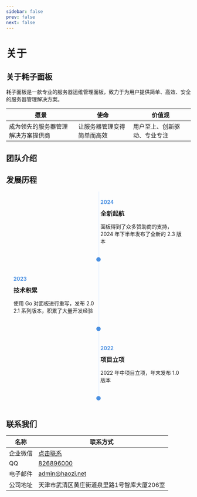 ```yaml
---
sidebar: false
prev: false
next: false
---
```


<script setup>
import { VPTeamMembers } from 'vitepress/theme'

const members = [
  {
    avatar: 'https://weavatar.com/avatar/18e77debb1bc0000c0b50757b8f1bebb2c3e4df3d494124f776c15dbc1ebe8a5',
    name: '耗子',
    desc: '创始人 & CEO',
    links: [
      { icon: 'github', link: 'https://github.com/devhaozi' },
      { icon: 'bilibili', link: 'https://space.bilibili.com/8067' }
    ]
  },
  {
    avatar: 'https://weavatar.com/avatar/f6b23deadaa481f0b3ea75ad94f246881ed2326117efebad6f2799ea165779b9',
    name: '靓仔',
    desc: '技术负责人',
    links: [
      { icon: 'github', link: 'https://github.com/205125' }
    ]
  },
  {
    avatar: 'https://weavatar.com/avatar/c74008bc2b2e853db10fcc58359ad8a38886d5e6b4d502f408aec91e5dc609e7',
    name: '冭',
    desc: '证书销售',
    links: [
      { icon: 'tencentqq', link: 'https://wpa.qq.com/msgrd?v=3&uin=1429182374&site=qq&menu=yes' },
    ]
  },
]
</script>

# 关于

## 关于耗子面板

耗子面板是一款专业的服务器运维管理面板，致力于为用户提供简单、高效、安全的服务器管理解决方案。

| 愿景                | 使命            | 价值观            |
|-------------------|---------------|----------------|
| 成为领先的服务器管理解决方案提供商 | 让服务器管理变得简单而高效 | 用户至上、创新驱动、专业专注 |

## 团队介绍

<VPTeamMembers size="small" :members="members" />

## 发展历程

<style>
  .about-timeline {
    max-width: 800px;
    margin: 0 auto 60px;
    position: relative;
  }
  .about-timeline::before {
    content: '';
    position: absolute;
    width: 2px;
    background: #e7f1ff;
    top: 0;
    bottom: 0;
    left: 50%;
  }
  .about-timeline-item {
    margin-bottom: 30px;
    position: relative;
  }
  .about-timeline-content {
    padding: 20px;
    border-radius: 8px;
    width: 45%;
    position: relative;
  }
  .about-timeline-dot {
    width: 12px;
    height: 12px;
    background: #4a90e2;
    border-radius: 50%;
    position: absolute;
    left: 50%;
    transform: translateX(-50%);
  }
  .about-year {
    color: #4a90e2;
    font-weight: bold;
    margin-bottom: 10px;
  }
  .about-h3 {
    margin: 0!important;
  }
</style>

<div class="about-timeline">
  <div class="about-timeline-item">
    <div class="about-timeline-content" style="margin-left: auto;">
      <div class="about-year">2024</div>
      <h3 class="about-h3">全新起航</h3>
      <p>面板得到了众多赞助商的支持，2024 年下半年发布了全新的 2.3 版本</p>
    </div>
    <div class="about-timeline-dot"></div>
  </div>

  <div class="about-timeline-item">
    <div class="about-timeline-content">
      <div class="about-year">2023</div>
      <h3 class="about-h3">技术积累</h3>
      <p>使用 Go 对面板进行重写，发布 2.0 2.1 系列版本，积累了大量开发经验</p>
    </div>
    <div class="about-timeline-dot"></div>
  </div>

  <div class="about-timeline-item">
    <div class="about-timeline-content" style="margin-left: auto;">
      <div class="about-year">2022</div>
      <h3 class="about-h3">项目立项</h3>
      <p>2022 年中项目立项，年末发布 1.0 版本</p>
    </div>
    <div class="about-timeline-dot"></div>
  </div>
</div>

## 联系我们

| 名称   | 联系方式                                                                     |
|------|--------------------------------------------------------------------------|
| 企业微信 | [点击联系](https://work.weixin.qq.com/kfid/kfc20ea8e38b5a4e73a)              |
| QQ   | [826896000](https://wpa.qq.com/msgrd?v=3&uin=826896000&site=qq&menu=yes) |
| 电子邮件 | [admin@haozi.net](mailto:admin@haozi.net)                                |
| 公司地址 | 天津市武清区黄庄街道泉里路1号智库大厦206室                                                  |
